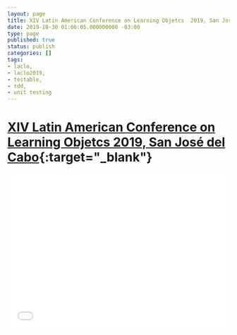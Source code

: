 ```yaml
---
layout: page
title: XIV Latin American Conference on Learning Objetcs  2019, San José del Cabo
date: 2019-10-30 01:06:05.000000000 -03:00
type: page
published: true
status: publish
categories: []
tags:
- laclo,
- laclo2019,
- testable,
- tdd,
- unit testing
---
```


# [XIV Latin American Conference on Learning Objetcs  2019, San José del Cabo](http://laclo2019.com){:target="_blank"}

<iframe id="talk_frame_567954" src="//speakerdeck.com/player/bbd333b066db4d00b4fe7344c80a6b82" width="100%" height="355" style="border:0; padding:0; margin:0; background:transparent;" frameborder="0" allowtransparency="true" allowfullscreen="allowfullscreen" mozallowfullscreen="true" webkitallowfullscreen="true"></iframe>